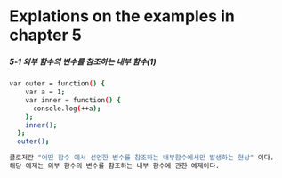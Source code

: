 # Explations on the examples in chapter 5

##### 5-1 외부 함수의 변수를 참조하는 내부 함수(1)
```bash
var outer = function() {
    var a = 1;
    var inner = function() {
      console.log(++a);
    };
    inner();
  };
  outer();

클로저란 "어떤 함수 에서 선언한 변수를 참조하는 내부함수에서만 발생하는 현상" 이다.
해당 예제는 외부 함수의 변수를 참조하는 내부 함수에 관한 예제이다.
```